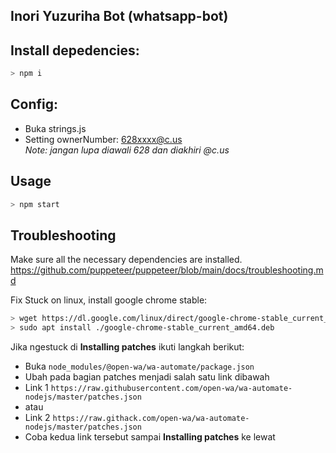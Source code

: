 ## Inori Yuzuriha Bot (whatsapp-bot)

## **Install depedencies:**

```bash
> npm i
```

## **Config:**

-   Buka strings.js
-   Setting ownerNumber: 628xxxx@c.us
    <br><em>Note: jangan lupa diawali 628 dan diakhiri @c.us</em>

## **Usage**

```bash
> npm start
```

## **Troubleshooting**

Make sure all the necessary dependencies are installed. https://github.com/puppeteer/puppeteer/blob/main/docs/troubleshooting.md

Fix Stuck on linux, install google chrome stable:

```bash
> wget https://dl.google.com/linux/direct/google-chrome-stable_current_amd64.deb
> sudo apt install ./google-chrome-stable_current_amd64.deb
```

Jika ngestuck di **Installing patches** ikuti langkah berikut:

-   Buka `node_modules/@open-wa/wa-automate/package.json`
-   Ubah pada bagian patches menjadi salah satu link dibawah
-   Link 1 `https://raw.githubusercontent.com/open-wa/wa-automate-nodejs/master/patches.json`
-   atau
-   Link 2 `https://raw.githack.com/open-wa/wa-automate-nodejs/master/patches.json`
-   Coba kedua link tersebut sampai **Installing patches** ke lewat